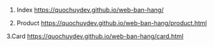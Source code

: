 1. Index
https://quochuydev.github.io/web-ban-hang/

2. Product
https://quochuydev.github.io/web-ban-hang/product.html

3.Card
https://quochuydev.github.io/web-ban-hang/card.html
